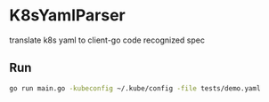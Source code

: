 # K8sYamlParser
translate k8s yaml to client-go code recognized spec

## Run

``` bash
go run main.go -kubeconfig ~/.kube/config -file tests/demo.yaml
```